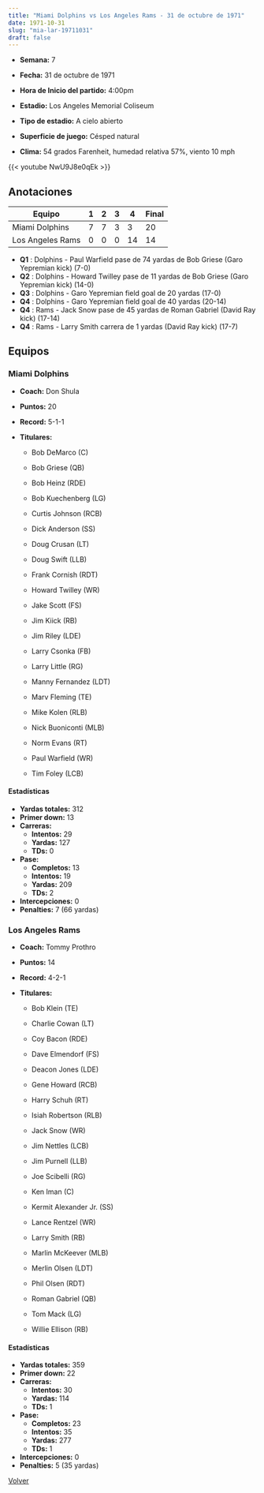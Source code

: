 ```yaml
---
title: "Miami Dolphins vs Los Angeles Rams - 31 de octubre de 1971"
date: 1971-10-31
slug: "mia-lar-19711031"
draft: false
---
```


* **Semana:** 7
* **Fecha:** 31 de octubre de 1971

* **Hora de Inicio del partido:** 4:00pm
* **Estadio:** Los Angeles Memorial Coliseum
* **Tipo de estadio:** A cielo abierto
* **Superficie de juego:** Césped natural
* **Clima:** 54 grados Farenheit, humedad relativa 57%, viento 10 mph


{{< youtube NwU9J8e0qEk >}}


## Anotaciones
| Equipo | 1 | 2 | 3 | 4 | Final |
|--------|---|---|---|---|-------|
| Miami Dolphins  | 7 | 7 | 3 | 3  | 20 |
| Los Angeles Rams  | 0 | 0 | 0 | 14  | 14 |
* **Q1** : Dolphins - Paul Warfield pase de 74 yardas de Bob Griese (Garo Yepremian kick) (7-0)
* **Q2** : Dolphins - Howard Twilley pase de 11 yardas de Bob Griese (Garo Yepremian kick) (14-0)
* **Q3** : Dolphins - Garo Yepremian field goal de 20 yardas (17-0)
* **Q4** : Dolphins - Garo Yepremian field goal de 40 yardas (20-14)
* **Q4** : Rams - Jack Snow pase de 45 yardas de Roman Gabriel (David Ray kick) (17-14)
* **Q4** : Rams - Larry Smith carrera de 1 yardas (David Ray kick) (17-7)


## Equipos


### Miami Dolphins
* **Coach:** Don Shula
* **Puntos:** 20
* **Record:** 5-1-1
* **Titulares:** 

  * Bob DeMarco (C) 

  * Bob Griese (QB) 

  * Bob Heinz (RDE) 

  * Bob Kuechenberg (LG) 

  * Curtis Johnson (RCB) 

  * Dick Anderson (SS) 

  * Doug Crusan (LT) 

  * Doug Swift (LLB) 

  * Frank Cornish (RDT) 

  * Howard Twilley (WR) 

  * Jake Scott (FS) 

  * Jim Kiick (RB) 

  * Jim Riley (LDE) 

  * Larry Csonka (FB) 

  * Larry Little (RG) 

  * Manny Fernandez (LDT) 

  * Marv Fleming (TE) 

  * Mike Kolen (RLB) 

  * Nick Buoniconti (MLB) 

  * Norm Evans (RT) 

  * Paul Warfield (WR) 

  * Tim Foley (LCB) 

#### Estadísticas
* **Yardas totales:** 312
* **Primer down:** 13
* **Carreras:**
  * **Intentos:** 29
  * **Yardas:** 127
  * **TDs:** 0
* **Pase:**
  * **Completos:** 13
  * **Intentos:** 19
  * **Yardas:** 209
  * **TDs:** 2
* **Intercepciones:** 0
* **Penalties:** 7 (66 yardas)

### Los Angeles Rams
* **Coach:** Tommy Prothro
* **Puntos:** 14
* **Record:** 4-2-1
* **Titulares:** 

  * Bob Klein (TE) 

  * Charlie Cowan (LT) 

  * Coy Bacon (RDE) 

  * Dave Elmendorf (FS) 

  * Deacon Jones (LDE) 

  * Gene Howard (RCB) 

  * Harry Schuh (RT) 

  * Isiah Robertson (RLB) 

  * Jack Snow (WR) 

  * Jim Nettles (LCB) 

  * Jim Purnell (LLB) 

  * Joe Scibelli (RG) 

  * Ken Iman (C) 

  * Kermit Alexander Jr. (SS) 

  * Lance Rentzel (WR) 

  * Larry Smith (RB) 

  * Marlin McKeever (MLB) 

  * Merlin Olsen (LDT) 

  * Phil Olsen (RDT) 

  * Roman Gabriel (QB) 

  * Tom Mack (LG) 

  * Willie Ellison (RB) 

#### Estadísticas
* **Yardas totales:** 359
* **Primer down:** 22
* **Carreras:**
  * **Intentos:** 30
  * **Yardas:** 114
  * **TDs:** 1
* **Pase:**
  * **Completos:** 23
  * **Intentos:** 35
  * **Yardas:** 277
  * **TDs:** 1
* **Intercepciones:** 0
* **Penalties:** 5 (35 yardas)


[Volver](/historia/1971)
